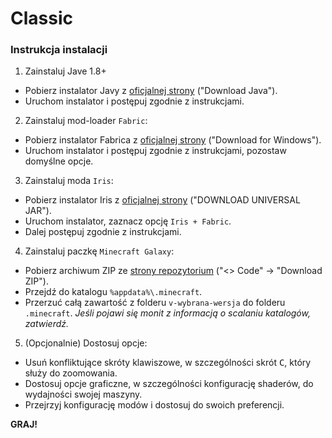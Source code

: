 # Classic

### Instrukcja instalacji

1. Zainstaluj Jave 1.8+

* Pobierz instalator Javy z [oficjalnej strony](https://www.java.com/download/ie_manual.jsp) ("Download Java").
* Uruchom instalator i postępuj zgodnie z instrukcjami.

2. Zainstaluj mod-loader `Fabric`:

* Pobierz instalator Fabrica z [oficjalnej strony](https://fabricmc.net/use/installer/) ("Download for Windows").
* Uruchom instalator i postępuj zgodnie z instrukcjami, pozostaw domyślne opcje.

3. Zainstaluj moda `Iris`:

* Pobierz instalator Iris z [oficjalnej strony](https://irisshaders.dev/download) ("DOWNLOAD UNIVERSAL JAR").
* Uruchom instalator, zaznacz opcję `Iris + Fabric`.
* Dalej postępuj zgodnie z instrukcjami.

4. Zainstaluj paczkę `Minecraft Galaxy`:

* Pobierz archiwum ZIP ze [strony repozytorium](https://github.com/arklanq/minecraft-galaxy) ("<> Code" -> "Download ZIP").
* Przejdź do katalogu `%appdata%\.minecraft`.
* Przerzuć całą zawartość z folderu `v-wybrana-wersja` do folderu `.minecraft`. *Jeśli pojawi się monit z informacją o scalaniu katalogów, zatwierdź.*

5. (Opcjonalnie) Dostosuj opcje:

* Usuń konfliktujące skróty klawiszowe, w szczególności skrót <kbd>C</kbd>, który służy do zoomowania.
* Dostosuj opcje graficzne, w szczególności konfigurację shaderów, do wydajności swojej maszyny.
* Przejrzyj konfigurację modów i dostosuj do swoich preferencji.

**GRAJ!**